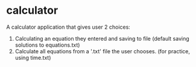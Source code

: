 # calculator
A calculator application that gives user 2 choices:    
1. Calculating an equation they entered and saving to file (default saving solutions to equations.txt)
2. Calculate all equations from a '.txt' file the user chooses. (for practice, using time.txt)
